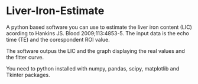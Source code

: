 # Liver-Iron-Estimate

A python based software you can use to estimate the liver iron content (LIC) acording to Hankins JS. Blood 2009;113:4853-5. The input data is the echo time (TE) and the corespondent ROI value.

The software outpus the LIC and the graph displaying the real values and the fitter curve.

You need to python installed with numpy, pandas, scipy, matplotlib and Tkinter packages.
